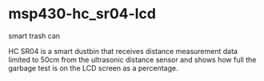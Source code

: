 # msp430-hc_sr04-lcd
  smart trash can

HC SR04 is a smart dustbin that receives distance measurement data limited to 50cm from the ultrasonic distance sensor and shows how full the garbage test is on the LCD screen as a percentage.
